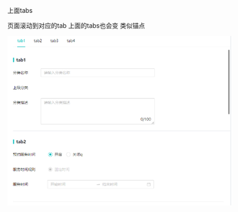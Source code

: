 上面tabs

页面滚动到对应的tab 上面的tabs也会变 类似锚点

![](https://raw.githubusercontent.com/zhang874010534/tuchuan/main/effectAndTool/TabsAnchor.png)